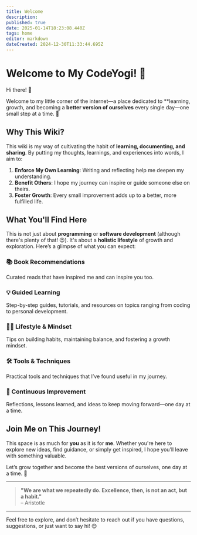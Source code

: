 ```yaml
---
title: Welcome
description: 
published: true
date: 2025-01-14T18:23:08.440Z
tags: home
editor: markdown
dateCreated: 2024-12-30T11:33:44.695Z
---
```


# Welcome to My CodeYogi! 🌟

Hi there! 👋 

Welcome to my little corner of the internet—a place dedicated to **learning, growth, and becoming a **better version of ourselves** every single day—one small step at a time. 🚀

## Why This Wiki?

This wiki is my way of cultivating the habit of **learning, documenting, and sharing**. By putting my thoughts, learnings, and experiences into words, I aim to:

1. **Enforce My Own Learning**: Writing and reflecting help me deepen my understanding.
2. **Benefit Others**: I hope my journey can inspire or guide someone else on theirs.
3. **Foster Growth**: Every small improvement adds up to a better, more fulfilled life.

## What You'll Find Here

This is not just about **programming** or **software development** (although there's plenty of that! 😉). It's about a **holistic lifestyle** of growth and exploration. Here’s a glimpse of what you can expect:

### 📚 Book Recommendations
Curated reads that have inspired me and can inspire you too.

### 💡 Guided Learning
Step-by-step guides, tutorials, and resources on topics ranging from coding to personal development.

### 🧘‍♂️ Lifestyle & Mindset
Tips on building habits, maintaining balance, and fostering a growth mindset.

### 🛠️ Tools & Techniques
Practical tools and techniques that I’ve found useful in my journey.

### 🔄 Continuous Improvement
Reflections, lessons learned, and ideas to keep moving forward—one day at a time.

## Join Me on This Journey!

This space is as much for **you** as it is for **me**. Whether you're here to explore new ideas, find guidance, or simply get inspired, I hope you’ll leave with something valuable.

Let’s grow together and become the best versions of ourselves, one day at a time. 🌱

---

> **"We are what we repeatedly do. Excellence, then, is not an act, but a habit."**  
> – Aristotle

---

Feel free to explore, and don’t hesitate to reach out if you have questions, suggestions, or just want to say hi! 😊